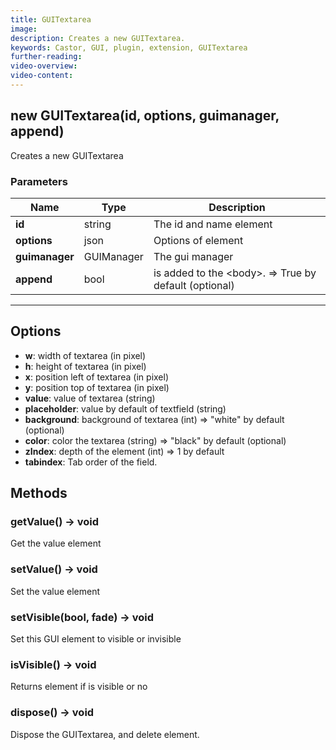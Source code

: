 ```yaml
---
title: GUITextarea
image:
description: Creates a new GUITextarea.
keywords: Castor, GUI, plugin, extension, GUITextarea
further-reading:
video-overview:
video-content:
---
```


## new GUITextarea(id, options, guimanager, append)

Creates a new GUITextarea

### Parameters

| Name           | Type       | Description                                                    |
| -------------- | ---------- | -------------------------------------------------------------- |
| **id**         | string     | The id and name element                                        |
| **options**    | json       | Options of element                                             |
| **guimanager** | GUIManager | The gui manager                                                |
| **append**     | bool       | is added to the &lt;body&gt;. =&gt; True by default (optional) |

---

## Options

- **w**: width of textarea (in pixel)
- **h**: height of textarea (in pixel)
- **x**: position left of textarea (in pixel)
- **y**: position top of textarea (in pixel)
- **value**: value of textarea (string)
- **placeholder**: value by default of textfield (string)
- **background**: background of textarea (int) =&gt; "white" by default (optional)
- **color**: color the textarea (string) =&gt; "black" by default (optional)
- **zIndex**: depth of the element (int) =&gt; 1 by default
- **tabindex**: Tab order of the field.

## Methods

### getValue() → void

Get the value element

### setValue() → void

Set the value element

### setVisible(bool, fade) → void

Set this GUI element to visible or invisible

### isVisible() → void

Returns element if is visible or no

### dispose() → void

Dispose the GUITextarea, and delete element.
